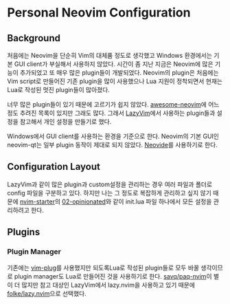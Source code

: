# Personal Neovim Configuration

## Background
처음에는 Neovim을 단순히 Vim의 대체품 정도로 생각했고 Windows 환경에서는 기본 GUI client가 부실해서 사용하지 않았다.
시간이 좀 지난 지금은 Neovim에 많은 기능이 추가되었고 또 매우 많은 plugin들이 개발되었다.
Neovim의 plugin은 처음에는 Vim script로 만들어진 기존 plugin을 많이 사용했으나 Lua 지원이 정착되면서 현재는 Lua로 작성된 멋진 plugin들이 많아졌다.

너무 많은 plugin들이 있기 때문에 고르기가 쉽지 않았다.
[awesome-neovim](https://github.com/rockerBOO/awesome-neovim)에 어느정도 추려진 목록이 있지만 그래도 많다.
그래서 [LazyVim](https://github.com/LazyVim/LazyVim)에서 사용하는 plugin들과 설정을 참고해서 개인 설정을 만들기로 했다.

Windows에서 GUI client를 사용하는 환경을 기준으로 한다. Neovim의 기본 GUI인 neovim-qt는 일부 plugin 동작이 제대로 되지 않았다. [Neovide](https://github.com/neovide/neovide)를 사용하기로 한다.

## Configuration Layout
LazyVim과 같이 많은 plugin과 custom설정을 관리하는 경우 여러 파일과 폴더로 config 파일을 구분하고 있다.
하지만 나는 그 정도로 복잡하게 관리하고 싶지 않기 때문에 [nvim-starter](https://github.com/VonHeikemen/nvim-starter)의 [02-opinionated](https://github.com/VonHeikemen/nvim-starter/tree/02-opinionated)와 같이 init.lua 파일 하나에서 모든 설정을 관리하려고 한다.

## Plugins
### Plugin Manager
기존에는 [vim-plug](https://github.com/junegunn/vim-plug)를 사용했지만 되도록Lua로 작성된 plugin들로
모두 바꿀 생각이므로 plugin manager도 Lua로 만들어진 것을 사용하기로 한다.
[savq/paq-nvim](https://github.com/savq/paq-nvim)이 별이 더 많지만 참고 대상인 LazyVim에서 lazy.nvim을 사용하고 있기 때문에 [folke/lazy.nvim](https://github.com/folke/lazy.nvim)으로 선택했다.
